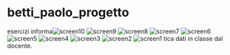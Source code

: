 # betti_paolo_progetto
esercizi informa![screen10](https://github.com/user-attachments/assets/37cfec39-a60e-4399-b151-0830a1b4adee)
![screen9](https://github.com/user-attachments/assets/ac28d332-efc0-438b-a8aa-48b50d0f704a)
![screen8](https://github.com/user-attachments/assets/2bc3c49f-74f4-4481-b437-21c01b4a2638)
![screen7](https://github.com/user-attachments/assets/7bab359c-c0ec-4419-ae60-fab3bb948371)
![screen6](https://github.com/user-attachments/assets/3dab1659-1667-4636-a4e0-576a2249e79f)
![screen5](https://github.com/user-attachments/assets/6ee0995e-435e-418a-b88a-75722bcced1e)
![screen4](https://github.com/user-attachments/assets/7ee42f9b-68f9-4e75-9119-74fe0c468fa2)
![screen3](https://github.com/user-attachments/assets/967e8685-8c4d-4664-bb5e-f4455944f19f)
![screen2](https://github.com/user-attachments/assets/0f21ced9-cf82-438f-ba52-f723854f178b)
![screen1](https://github.com/user-attachments/assets/c0ccf26f-2acb-4a5c-8872-86af981ec4bb)
tica dati in classe dal docente.
